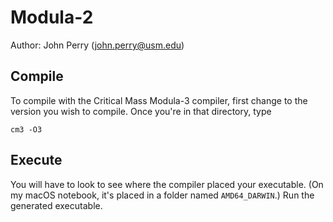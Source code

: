 # Modula-2

Author: John Perry (john.perry@usm.edu)

## Compile

To compile with the Critical Mass Modula-3 compiler,
first change to the version you wish to compile.
Once you're in that directory, type

```
cm3 -O3
```

## Execute

You will have to look to see where the compiler placed your executable.
(On my macOS notebook, it's placed in a folder named `AMD64_DARWIN`.)
Run the generated executable. 